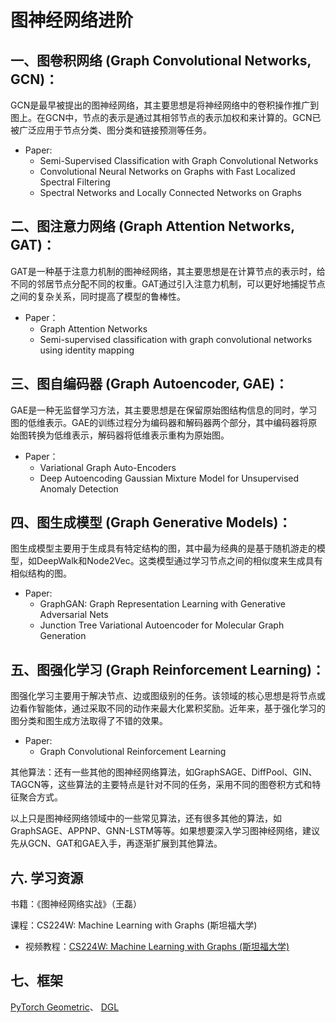 # 图神经网络进阶
## 一、图卷积网络 (Graph Convolutional Networks, GCN)：
  GCN是最早被提出的图神经网络，其主要思想是将神经网络中的卷积操作推广到图上。在GCN中，节点的表示是通过其相邻节点的表示加权和来计算的。GCN已被广泛应用于节点分类、图分类和链接预测等任务。
  - Paper:
    - Semi-Supervised Classification with Graph Convolutional Networks
    - Convolutional Neural Networks on Graphs with Fast Localized Spectral Filtering
    - Spectral Networks and Locally Connected Networks on Graphs
    
## 二、图注意力网络 (Graph Attention Networks, GAT)：
  GAT是一种基于注意力机制的图神经网络，其主要思想是在计算节点的表示时，给不同的邻居节点分配不同的权重。GAT通过引入注意力机制，可以更好地捕捉节点之间的复杂关系，同时提高了模型的鲁棒性。
  - Paper：
    - Graph Attention Networks
    - Semi-supervised classification with graph convolutional networks using identity mapping
## 三、图自编码器 (Graph Autoencoder, GAE)：
  GAE是一种无监督学习方法，其主要思想是在保留原始图结构信息的同时，学习图的低维表示。GAE的训练过程分为编码器和解码器两个部分，其中编码器将原始图转换为低维表示，解码器将低维表示重构为原始图。
  - Paper：
    - Variational Graph Auto-Encoders
    - Deep Autoencoding Gaussian Mixture Model for Unsupervised Anomaly Detection
## 四、图生成模型 (Graph Generative Models)：
  图生成模型主要用于生成具有特定结构的图，其中最为经典的是基于随机游走的模型，如DeepWalk和Node2Vec。这类模型通过学习节点之间的相似度来生成具有相似结构的图。
  - Paper:
    - GraphGAN: Graph Representation Learning with Generative Adversarial Nets
    - Junction Tree Variational Autoencoder for Molecular Graph Generation
## 五、图强化学习 (Graph Reinforcement Learning)：
  图强化学习主要用于解决节点、边或图级别的任务。该领域的核心思想是将节点或边看作智能体，通过采取不同的动作来最大化累积奖励。近年来，基于强化学习的图分类和图生成方法取得了不错的效果。
  - Paper:
    - Graph Convolutional Reinforcement Learning
    
其他算法：还有一些其他的图神经网络算法，如GraphSAGE、DiffPool、GIN、TAGCN等，这些算法的主要特点是针对不同的任务，采用不同的图卷积方式和特征聚合方式。

以上只是图神经网络领域中的一些常见算法，还有很多其他的算法，如GraphSAGE、APPNP、GNN-LSTM等等。如果想要深入学习图神经网络，建议先从GCN、GAT和GAE入手，再逐渐扩展到其他算法。

## 六. 学习资源

书籍：《图神经网络实战》（王磊）

课程：CS224W: Machine Learning with Graphs (斯坦福大学)

- 视频教程：[CS224W: Machine Learning with Graphs (斯坦福大学)](https://www.bilibili.com/video/BV1s54y1H76H/?vd_source=ef6bc9d073dccb208fb608bc99286677)

## 七、框架
[PyTorch Geometric](https://pytorch-geometric.readthedocs.io/en/latest/)、 [DGL](https://docs.dgl.ai/)

